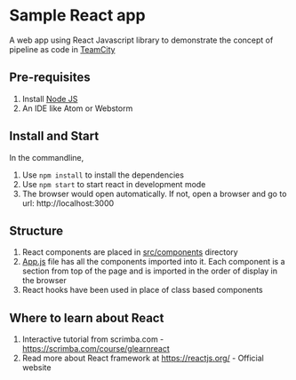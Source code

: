# Sample React app
A web app using React Javascript library to demonstrate the concept of pipeline as code in [TeamCity](https://www.jetbrains.com/teamcity/)

## Pre-requisites
1. Install [Node JS](https://nodejs.org/en/download/)
2. An IDE like Atom or Webstorm

## Install and Start

In the commandline,

1. Use `npm install` to install the dependencies
2. Use `npm start` to start react in development mode
3. The browser would open automatically. If not, open a browser and go to url: http://localhost:3000

## Structure
1. React components are placed in [src/components](./src/components) directory
2. [App.js](./src/App.js) file has all the components imported into it. Each component is a section from top of the page and is imported in the order of display in the browser
3. React hooks have been used in place of class based components

## Where to learn about React
1. Interactive tutorial from scrimba.com - https://scrimba.com/course/glearnreact
2. Read more about React framework at https://reactjs.org/ - Official website

